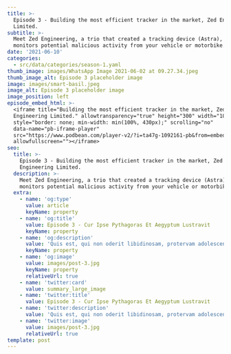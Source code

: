 ```yaml
---
title: >-
  Episode 3 - Building the most efficient tracker in the market, Zed Engineering
  Limited.
subtitle: >-
  Meet Zed Engineering, a trio that created a tracking device (Astra), that
  monitors potential malicious activity from your vehicle or motorbike.
date: '2021-06-10'
categories:
  - src/data/categories/season-1.yaml
thumb_image: images/WhatsApp Image 2021-06-02 at 09.27.34.jpeg
thumb_image_alt: Episode 3 placeholder image
image: images/smart-basil.jpeg
image_alt: Episode 3 placeholder image
image_position: left
episode_embed_html: >-
  <iframe title="Building the most efficient tracker in the market, Zed
  Engineering Limited." allowtransparency="true" height="300" width="100%"
  style="border: none; min-width: min(100%, 430px);" scrolling="no"
  data-name="pb-iframe-player"
  src="https://www.podbean.com/player-v2/?i=ta47g-1092161-pb&from=embed&square=1&share=1&download=1&skin=f6f6f6&btn-skin=8bbb4e&size=300"
  allowfullscreen=""></iframe>
seo:
  title: >-
    Episode 3 - Building the most efficient tracker in the market, Zed
    Engineering Limited.
  description: >-
    Meet Zed Engineering, a trio that created a tracking device (Astra), that
    monitors potential malicious activity from your vehicle or motorbike.
  extra:
    - name: 'og:type'
      value: article
      keyName: property
    - name: 'og:title'
      value: Episode 3 - Cur Ipse Pythagoras Et Aegyptum Lustravit
      keyName: property
    - name: 'og:description'
      value: 'Quis est, qui non oderit libidinosam, protervam adolescentiam'
      keyName: property
    - name: 'og:image'
      value: images/post-3.jpg
      keyName: property
      relativeUrl: true
    - name: 'twitter:card'
      value: summary_large_image
    - name: 'twitter:title'
      value: Episode 3 - Cur Ipse Pythagoras Et Aegyptum Lustravit
    - name: 'twitter:description'
      value: 'Quis est, qui non oderit libidinosam, protervam adolescentiam'
    - name: 'twitter:image'
      value: images/post-3.jpg
      relativeUrl: true
template: post
---
```


